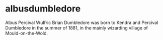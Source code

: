 # albusdumbledore
Albus Percival Wulfric Brian Dumbledore was born to Kendra and Percival Dumbledore in the summer of 1881, in the mainly wizarding village of Mould-on-the-Wold.
